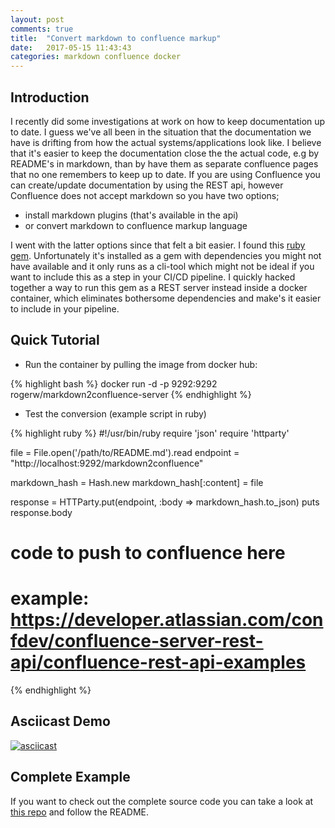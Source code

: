 ```yaml
---
layout: post
comments: true
title:  "Convert markdown to confluence markup"
date:   2017-05-15 11:43:43
categories: markdown confluence docker
---
```


## Introduction
I recently did some investigations at work on how to keep documentation up to date. I guess we've all been in the situation that the documentation we have is drifting from how the actual systems/applications look like. I believe that it's easier to keep the documentation close the the actual code, e.g by README's in markdown, than by have them as separate confluence pages that no one remembers to keep up to date. If you are using Confluence you can create/update documentation by using the REST api, however Confluence does not accept markdown so you have two options; 

* install markdown plugins (that's available in the api)
* or convert markdown to confluence markup language 

I went with the latter options since that felt a bit easier. I found this [ruby gem](https://github.com/jedi4ever/markdown2confluence). Unfortunately it's installed as a gem with dependencies you might not have available and it only runs as a cli-tool which might not be ideal if you want to include this as a step in your CI/CD pipeline. I quickly hacked together a way to run this gem as a REST server instead inside a docker container, which eliminates bothersome dependencies and make's it easier to include in your pipeline.

## Quick Tutorial

* Run the container by pulling the image from docker hub:

{% highlight bash %}
docker run -d -p 9292:9292 rogerw/markdown2confluence-server
{% endhighlight %}

* Test the conversion (example script in ruby)

{% highlight ruby %}
#!/usr/bin/ruby
require 'json'
require 'httparty'

file = File.open('/path/to/README.md').read
endpoint = "http://localhost:9292/markdown2confluence"

markdown_hash = Hash.new
markdown_hash[:content] = file

response = HTTParty.put(endpoint, :body => markdown_hash.to_json)
puts response.body

# code to push to confluence here
# example: https://developer.atlassian.com/confdev/confluence-server-rest-api/confluence-rest-api-examples
{% endhighlight %}


## Asciicast Demo
[![asciicast](https://asciinema.org/a/54i3clbggpayy28d0weeef572.png)](https://asciinema.org/a/54i3clbggpayy28d0weeef572)


## Complete Example
If you want to check out the complete source code you can take a look at [this repo](https://github.com/rogerwelin/markdown2confluence-server) and follow the README.
